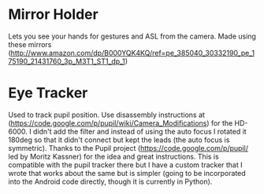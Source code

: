 Mirror Holder
=============

Lets you see your hands for gestures and ASL from the camera.
Made using these mirrors (http://www.amazon.com/dp/B000YQK4KQ/ref=pe_385040_30332190_pe_175190_21431760_3p_M3T1_ST1_dp_1)

Eye Tracker
===========

Used to track pupil position.  Use disassembly instructions at (https://code.google.com/p/pupil/wiki/Camera_Modifications) for the HD-6000.  I didn't add the filter and instead of using the auto focus I rotated it 180deg so that it didn't connect but kept the leads (the auto focus is symmetric).  Thanks to the Pupil project (https://code.google.com/p/pupil/ led by Moritz Kassner) for the idea and great instructions.  This is compatible with the pupil tracker there but I have a custom tracker that I wrote that works about the same but is simpler (going to be incorporated into the Android code directly, though it is currently in Python).

